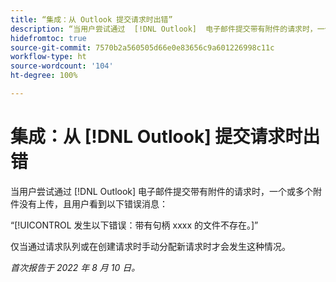 ```yaml
---
title: “集成：从 Outlook 提交请求时出错”
description: “当用户尝试通过  [!DNL Outlook]  电子邮件提交带有附件的请求时，一个或多个附件没有上传，且用户看到错误消息。”
hidefromtoc: true
source-git-commit: 7570b2a560505d66e0e83656c9a601226998c11c
workflow-type: ht
source-wordcount: '104'
ht-degree: 100%

---
```



# 集成：从 [!DNL Outlook] 提交请求时出错

当用户尝试通过 [!DNL Outlook] 电子邮件提交带有附件的请求时，一个或多个附件没有上传，且用户看到以下错误消息：

“[!UICONTROL 发生以下错误：带有句柄 xxxx 的文件不存在。]”

仅当通过请求队列或在创建请求时手动分配新请求时才会发生这种情况。

_首次报告于 2022 年 8 月 10 日。_

